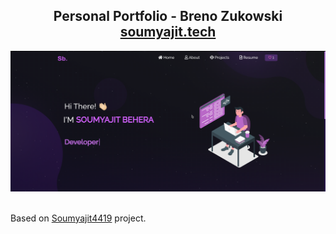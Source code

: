 <h2 align="center">
  Personal Portfolio - Breno Zukowski<br/>
  <a href="https://soumyajit.vercel.app/" target="_blank">soumyajit.tech</a>
</h2>
<div align="center">
  <img alt="Demo" src="./Images/readme-img.png" />
</div>

<br/>

Based on [Soumyajit4419](https://github.com/soumyajit4419/Portfolio) project.
